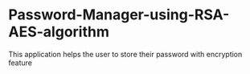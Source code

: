 # Password-Manager-using-RSA-AES-algorithm
This application helps the user to store their password with encryption feature
